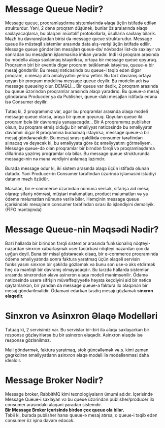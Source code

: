 # Message Queue Nədir?
Message queue, proqramlaşdırma sistemlərində əlaqə üçün istifadə edilən strukturdur. Yəni, 2 dənə
proqram düşünək, bunlar öz aralarında əlaqə saxlayacaqlarsa, bu əlaqəni müxtəlif
protokollarla, üsullarla saxlaay bilərik. Məzh bu davranışlardan birisi də message queue
strukturudur.
Message queue ilə müstəqil sistemlər arasında data alış-verişi üçün istifadə edilir.
Message queue göndərilən mesajları queue-də/ növbədə/ list-də saxlayır və sonradan bu
mesajların işlənməsinə imkan yaradır. Indi iki proqram arasında bu modellə əlaqə
saxlamaq istəyiriksə, ortaya bir message queue qoyuruq. Proqramın biri bir eventlə digər
proqramı tətikləmək istəyirsə, queue-ə bir mesaj göndərilir. Bu mesaj nəticəsində bu
queue-i təqib edən digər proqram, o mesajı alıb əməliyyatını yerinə yetirir.
Bu tərz davranış ortaya qoyan bir proqram modelinə message queue deyilir. Bu modelin
adı isə message queueing olur.
DEMƏLİ...
Bir queue var dedik, 2 proqram arasında bu queue üzərindən proqramlar arasında əlaqə
yaradırıq. Bu queue-ə mesaj göndərənə Producder ya da Publisher, queue-dəki
mesajları istifadə edənə isə Consumer deyilir.

Tutaq ki, 2 proqramımız var, əgər bu proqramlar arasında əlaqə modeli message queue
olarsa, araya bir queue qoyuruq. Qoyulan queue iki proqram belə bir davranışla
yanaşacaqdır...
Bir A proqramımız publisher olsun, bu proqram etmiş olduğu bir əməliyyat nəticəsində bu əməliyyatın
davamını digər B proqramına buraxmaq istəyirsə, message queue-ə bir mesaj
göndərəcəkdir. Bu mesaj sırası gəldikdə consumer tərəfindən alınacaq və deyəcək ki, bu
əməliyyata görə öz əməliyyatımı görməliyəm.
Message queue-də olan proqramlar bir birndən fərqli və proqramlaşdırma dillərində
yazılmş proqramlar ola bilər.
Bu message queue strukturunda message-nin nə məna verdiyini anlamaq lazımdır.

Burada message odur ki, iki sistem arasında əlaqə üçün istifadə olunan datadır. Yəni
Producer-in Consumer tərəfindən üzərində işləməsini istədiyi datanın məzh özüdür.

Məsələn, bir e-commerce üzərindən nümunə versək, sifarişə aid mesaj olaraq: sifariş
nömrəsi, müştəri məlumatları, product məlumatları və ya ödəmə məlumatları nümunə
verilə bilər.
Həmçinin message queue içərisindəki mesajların consumer tərəfindən sırası ilə işləndiyini
deməliyik. (FİFO məntiqində)

# Message Queue-nin Məqsədi Nədir?
Bəzi hallarda bir birindən fərqli sistemlər arasında funksionallıq nöqteyi-nəzərdən
sinxron xəbərləşmək user təcürbəsi nöqteyi nəzərdən çox da uyğun deyil.
Buna bir misal göstərəcək olsaq, bir e-commerce proqramında ödəmə
əməliyyatında sonra faktura yaratmaq üçün əlaqəli servisin funksiyasını sinxron bir
şəkildə gözləmək və bunu son use-ə əks etdirmək heç də məntiqli bir davranış
olmayacaqdır. Bu tərzdə hallarda sistemlər arasında sinxrondan əlavə asinxron
əlaqə modeli mənimsənilir.
Ödəmə nəticəsində userə sifrişin müvəffəqiyyətlə həyata keçdiyini aid bir nəticə
qaytarılarkən, bir yandan da message queue-a faktura ilə əlaqənən bir mesaj
göndərilməlidir. Ödəməni edərkən təsdiq mesajı gözləmək <strong>sinxron əlaqədir.</strong>

# Sinxron və Asinxron Əlaqə Modelləri
Tutuaq ki, 2 servisimiz var. Bu servislər bir-biri ilə əlaqə saxlayarkən bir response
gözləyirlərsə bu bir asinxron əlaqədir. Asinxron əlaqdə isə response gözlənilməz.

Mail göndərmək, faktura yaratmaq, stok güncəlləmək və.s. kimi zaman gəgrkdirən
əməliyyatların asinxron əlaqə modeli ilə modellənməsi daha idealdır.

# Message Broker Nədir?
Message broker, RabbitMQ kimi texnologiyaların ümumi adıdır.
Içərisində Message Queue-i saxlayan və bu queue üzərindən publisher/producer ilə
consumer arasındakı əlaqəni yaradan sistemdir. <br>
<strong>Bir Message Broker içərisində birdən çox queue ola bilər.</strong> <br>
Təbii ki, burada publisher hansı queue-ə mesaj atırsa, o queue-i təqib edən
consumer öz işinə davam edəcək.
